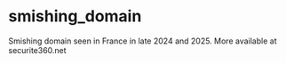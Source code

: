 # smishing_domain
Smishing domain seen in France in late 2024 and 2025.
More available at securite360.net
